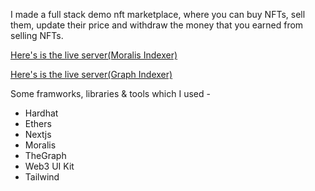 I made a full stack demo nft marketplace, where you can buy NFTs, sell them, update their price and withdraw the money that you earned from selling NFTs.

[Here's is the live server(Moralis Indexer)](https://nft-marketplace-three-delta.vercel.app/)

[Here's is the live server(Graph Indexer)](https://thegraph-nft-marketplace.vercel.app/)

Some framworks, libraries & tools which I used -
  - Hardhat
  - Ethers
  - Nextjs
  - Moralis
  - TheGraph
  - Web3 UI Kit
  - Tailwind
